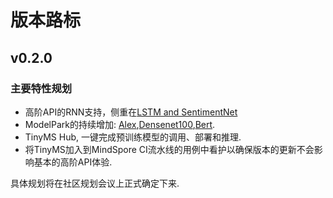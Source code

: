 # 版本路标

## v0.2.0

### 主要特性规划

* 高阶API的RNN支持，侧重在[LSTM and SentimentNet](https://github.com/mindspore-ai/mindspore/tree/master/model_zoo/official/nlp/lstm)
* ModelPark的持续增加: [Alex](https://github.com/mindspore-ai/mindspore/tree/master/model_zoo/official/cv/alexnet),[Densenet100](https://github.com/mindspore-ai/mindspore/tree/master/model_zoo/official/cv/densenet),[Bert](https://github.com/mindspore-ai/mindspore/tree/master/model_zoo/official/nlp/bert).
* TinyMS Hub, 一键完成预训练模型的调用、部署和推理.
* 将TinyMS加入到MindSpore CI流水线的用例中看护以确保版本的更新不会影响基本的高阶API体验.

具体规划将在社区规划会议上正式确定下来.
